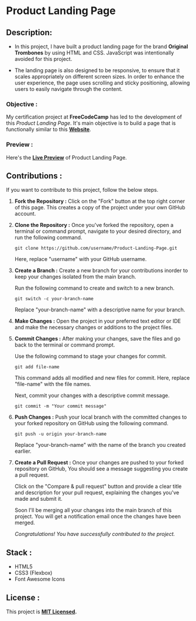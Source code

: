 # Product Landing Page

## Description: 

- In this project, I have built a product landing page for the brand **Original Trombones** by using HTML and CSS. JavaScript was intentionally avoided for this project. 

- The landing page is also designed to be responsive, to ensure that it scales appropriately on different screen sizes. In order to enhance the user experience, the page uses scrolling and sticky positioning, allowing users to easily navigate through the content.

### Objective : 

My certification project at **FreeCodeCamp** has led to the development of this *Product Landing Page*. It's main objective is to build a page that is functionally similar to this
**[Website](https://product-landing-page.freecodecamp.rocks/)**.

### Preview :

Here's the 
**[Live Preview](https://codepen.io/GowriPriyankaM/full/poQbgKd)**
of Product Landing Page.

## Contributions :

If you want to contribute to this project, follow the below steps.

1. **Fork the Repository :** Click on the "Fork" button at the top right corner of this page. This creates a copy of the project under your own GitHub account.

2. **Clone the Repository :** Once you've forked the repository, open a terminal or command prompt, navigate to your desired directory, and run the following command.
 
      ```
      git clone https://github.com/username/Product-Landing-Page.git
      ```
 
      Here, replace "username" with your GitHub username.
 
3. **Create a Branch :** Create a new branch for your contributions inorder to keep your changes isolated from the main branch.

      Run the following command to create and switch to a new branch.

      ```
      git switch -c your-branch-name  
      ```
      
      Replace "your-branch-name" with a descriptive name for your branch.

5. **Make Changes :** Open the project in your preferred text editor or IDE and make the necessary changes or additions to the project files.

6. **Commit Changes :** After making your changes, save the files and go back to the terminal or command prompt. 

      Use the following command to stage your changes for commit.  

      ```
      git add file-name
      ```

      This command adds all modified and new files for commit. Here, replace "file-name" with the file names.

      Next, commit your changes with a descriptive commit message.

      ```
      git commit -m "Your commit message"
      ```

7. **Push Changes :** Push your local branch with the committed changes to your forked repository on GitHub using the following command.

      ```
      git push -u origin your-branch-name
      ```

      Replace "your-branch-name" with the name of the branch you created earlier.

8. **Create a Pull Request :** Once your changes are pushed to your forked repository on GitHub, You should see a message suggesting you create a pull request. 

      Click on the "Compare & pull request" button and provide a clear title and description for your pull request, explaining the changes you've made and submit it.

      Soon I'll be merging all your changes into the main branch of this project. You will get a notification email once the changes have been merged.

      *Congratulations! You have successfully contributed to the project.*

## Stack :

- HTML5
- CSS3 (Flexbox)
- Font Awesome Icons
    
## License :

   
This project is **[MIT Licensed](./LICENSE).**
